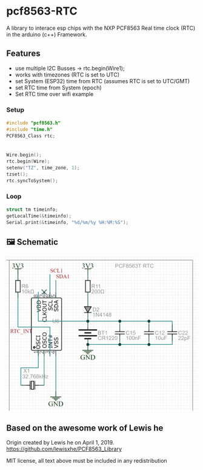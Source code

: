 pcf8563-RTC
=====================================
A library to interace esp chips with the NXP PCF8563 Real time clock (RTC) in the arduino (c++) Framework.


## Features
- use multiple I2C Busses -> rtc.begin(Wire1);
- works with timezones (RTC is set to UTC)
- set System (ESP32) time from RTC (assumes RTC is set to UTC/GMT)
- set RTC time from System (epoch)
- Set RTC time over wifi example

### Setup
```c++
#include "pcf8563.h"
#include "time.h"
PCF8563_Class rtc;


Wire.begin();
rtc.begin(Wire);
setenv("TZ", time_zone, 1);
tzset();
rtc.syncToSystem();
```
### Loop
```c++
struct tm timeinfo;
getLocalTime(&timeinfo);
Serial.print(&timeinfo, "%d/%m/%y %H:%M:%S");
```

## 🖼️ Schematic
![Schematic](/images/schematic.png)



## Based on the awesome work of Lewis he
Origin created by Lewis he on April 1, 2019.
https://github.com/lewisxhe/PCF8563_Library

MIT license, all text above must be included in any redistribution
